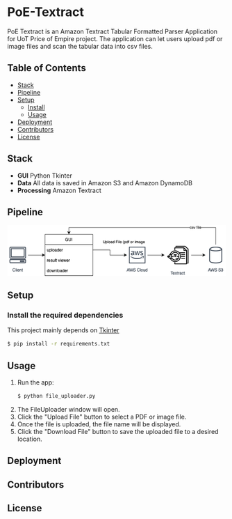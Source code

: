 # PoE-Textract

PoE Textract is an Amazon Textract Tabular Formatted Parser Application for UoT Price of Empire project. The application can let users upload pdf or image files and scan the tabular data into csv files. 

## Table of Contents

- [Stack](#Stack)
- [Pipeline](#Pipeline)
- [Setup](#Setup)
	- [Install](#Install)
    - [Usage](#Usage)
- [Deployment](#Deployment)
- [Contributors](#Contributors)
- [License](#License)

## Stack
- <strong>GUI</strong> Python Tkinter
- <strong>Data</strong> All data is saved in Amazon S3 and Amazon DynamoDB
- <strong>Processing</strong> Amazon Textract

## Pipeline
<img src="./public/textract-pipeline.drawio.png" width="800"/>

## Setup
### Install the required dependencies 

This project mainly depends on [Tkinter](https://docs.python.org/3/library/tkinter.html#module-tkinter)

```sh
$ pip install -r requirements.txt
```

## Usage
1.	Run the app:
    ```sh
    $ python file_uploader.py
    ```
2.	The FileUploader window will open.
3.	Click the "Upload File" button to select a PDF or image file.
4.	Once the file is uploaded, the file name will be displayed.
5.	Click the "Download File" button to save the uploaded file to a desired location.

## Deployment

## Contributors

## License
